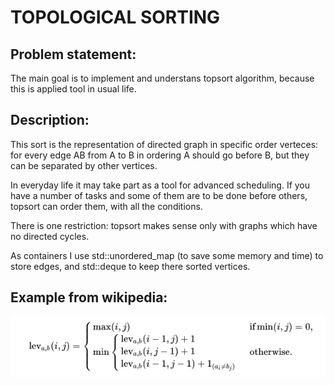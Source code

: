 # TOPOLOGICAL SORTING

Problem statement:
------------------

The main goal is to implement and understans topsort algorithm, because this is applied tool in usual life.

Description:
------------
This sort is the representation of directed graph in specific order verteces: for every edge AB from A to B in ordering A should go before B, but they can be separated by other vertices. 

In everyday life it may take part as a tool for advanced scheduling. If you have a number of tasks and some of them are to be done before others, topsort can order them, with all the conditions.

There is one restriction: topsort makes sense only with graphs which have no directed cycles.

As containers I use std::unordered_map (to save some memory and time) to store edges, and std::deque to keep there sorted vertices.

Example from wikipedia:
----------------------
![Alt text](https://github.com/lll-phill-lll/codes/blob/master/Levenshtein%20distance/formula.png "Formula")
    
